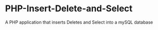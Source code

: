 # PHP-Insert-Delete-and-Select
A PHP application that inserts Deletes and Select into a mySQL database
